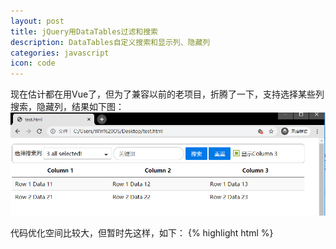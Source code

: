```yaml
---
layout: post
title: jQuery用DataTables过滤和搜索
description: DataTables自定义搜索和显示列、隐藏列
categories: javascript
icon: code
---
```

现在估计都在用<xcode>Vue</xcode>了，但为了兼容以前的老项目，折腾了一下，支持选择某些列搜索，隐藏列，结果如下图：
<img src="/images/20200319/20200319.png" alt="DataTables自定义效果图"/>

代码优化空间比较大，但暂时先这样，如下：
{% highlight html %}
<html>
<head>
    <link rel="stylesheet" type="text/css" href="https://cdn.datatables.net/1.10.20/css/jquery.dataTables.css">
    <link rel="stylesheet" href="https://cdnjs.cloudflare.com/ajax/libs/jquery.sumoselect/3.0.2/sumoselect.min.css">
    <link rel="stylesheet" href="https://unpkg.com/purecss@1.0.1/build/pure-min.css"
          integrity="sha384-oAOxQR6DkCoMliIh8yFnu25d7Eq/PHS21PClpwjOTeU2jRSq11vu66rf90/cZr47" crossorigin="anonymous">
    <style>
        .content {
            margin: 10px auto;
            max-width: 900px;
        }

        .SumoSelect {
            text-align: left;
            vertical-align: middle;
        }

        .search-bar {
            margin-top: .5em;
            padding: .5em;
            border: 1px solid #aaa;
            border-radius: .5em;
        }

        .search-bar input[type="checkbox"] + label {
            display: inline-block;
            vertical-align: middle;
            width: 12em;
            margin: 0 0 0 .2em;
        }

        .search-bar input[type="checkbox"] {
            display: none;
        }

        .search-bar input[type="checkbox"] + label::before {
            width: 15px;
            height: 15px;
            border-radius: 2px;
            border: 2px solid #8cad2d;
            background-color: #fff;
            display: block;
            content: "";
            float: left;
            margin-right: 5px;
        }

        .search-bar input[type="checkbox"]:checked + label::before {
            box-shadow: inset 0 0 0 3px #fff;
            background-color: #8cad2d;
        }

        .dataTables_filter {
            display: none;
        }


    </style>
</head>
<body>
<div class="pure-g content">
    <div class="pure-u-x1-22-24 pure-g-lg-22-24 pure-u-md-22-24 pure-u-sm-23-24 pure-u-23-24">
        <div class="search-bar pure-form">
            <label>选择搜索列</label>
            <select id="filterBox" multiple="multiple" placeholder="要搜索的列" class="SlectBox">
                <option value="0">Column 1</option>
                <option value="1">Column 2</option>
                <option value="2">Column 3</option>
            </select>
            <input type="text" id="searchTxt" placeholder="关键词" class="pure-input-rounded">
            <button id="search" type="button" class="pure-button pure-button-primary">搜索</button>
            <button id="reset" type="button" class="pure-button pure-button-primary">重置</button>
            <input id="showC3" type="checkbox">
            <label for="showC3">显示Column 3</label>
        </div>
        <table id="table_id" class="display">
            <thead>
            <tr>
                <th>Column 1</th>
                <th>Column 2</th>
                <th>Column 3</th>
            </tr>
            </thead>
            <tbody>
            <tr>
                <td>Row 1 Data 11</td>
                <td>Row 1 Data 12</td>
                <td>Row 1 Data 13</td>
            </tr>
            <tr>
                <td>Row 2 Data 21</td>
                <td>Row 2 Data 22</td>
                <td>Row 2 Data 23</td>
            </tr>
            </tbody>
        </table>
    </div>
</div>
<script type="text/javascript" charset="utf8"
        src="https://cdnjs.cloudflare.com/ajax/libs/jquery/3.4.1/jquery.min.js">
</script>
<script type="text/javascript" charset="utf8"
        src="https://cdn.datatables.net/1.10.20/js/jquery.dataTables.js"></script>
<script src="https://cdnjs.cloudflare.com/ajax/libs/jquery.sumoselect/3.0.2/jquery.sumoselect.min.js"></script>
<script type="text/javascript">
    let searchCols = null;
    let searchTxt = '';
    $.fn.dataTable.ext.search.push(
        function (settings, data, dataIndex) {
            if (searchCols == null) {
                return true;
            }
            const len = searchCols.length;
            if (len < 1 || searchTxt === '') {
                return true;
            }
            for (let i = 0; i < len; i++) {
                const d = data[searchCols[i]];
                if (d === searchTxt || d.includes(searchTxt)) {
                    return true;
                }
            }
            return false;
        }
    );
    $(document).ready(function () {
        const table = $('#table_id').DataTable({
            "scrollY": "530px",
            "scrollCollapse": false,
            "paging": false,
            "ordering": false,
            "responsive": true,
            "orderClasses": false,
            "deferRender": false,
            "info": false,
            "columnDefs": [
                {
                    "targets": [2],
                    "visible": false
                }
            ]
        });

        const box = $('#filterBox');
        box.SumoSelect({
            csvDispCount: 2,
            selectAll: true
        });
        box[0].sumo.selectAll();

        $('#search').click(function () {
            var columns = $('#filterBox').val();
            if (!columns || columns.length < 1) {
                return;
            }
            searchCols = columns;
            searchTxt = $('#searchTxt').val();
            table.draw();
        });
        $('#reset').click(function () {
            var box = $('#filterBox');
            box[0].sumo.selectAll();
            $('#searchTxt').val('');
            searchTxt = '';
            searchCols = box.val();
            table.draw();
        });
        $('#showC3').click(function () {
            const column = table.column(2);
            column.visible(!column.visible());
        });
        window.onresize = function (ev) {
            table.draw();
        }
    });
</script>
</body>
</html>

{% endhighlight %}